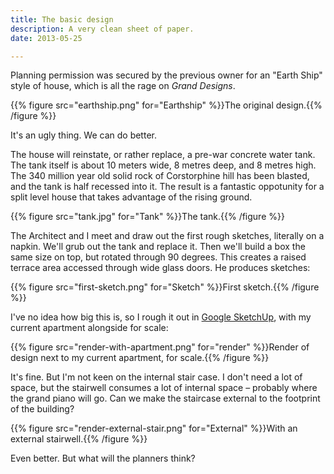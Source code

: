 ```yaml
---
title: The basic design
description: A very clean sheet of paper.
date: 2013-05-25

---
```


<span class="newthought">Planning permission</span> was secured by the previous owner for an "Earth Ship" style of house, which is all the rage on _Grand Designs_.

{{% figure src="earthship.png" for="Earthship" %}}The original design.{{% /figure %}}

It's an ugly thing. We can do better.

The house will reinstate, or rather replace, a pre-war concrete water tank. The tank itself is about 10 meters wide, 8 metres deep, and 8 metres high. The 340 million year old solid rock of Corstorphine hill has been blasted, and the tank is half recessed into it. The result is a fantastic oppotunity for a split level house that takes advantage of the rising ground.

{{% figure src="tank.jpg" for="Tank" %}}The tank.{{% /figure %}}

The Architect and I meet and draw out the first rough sketches, literally on a napkin. We'll grub out the tank and replace it. Then we'll build a box the same size on top, but rotated through 90 degrees. This creates a raised terrace area accessed through wide glass doors. He produces sketches:

{{% figure src="first-sketch.png" for="Sketch" %}}First sketch.{{% /figure %}}

I've no idea how big this is, so I rough it out in [Google SketchUp](http://www.sketchup.com), with my current apartment alongside for scale:

{{% figure src="render-with-apartment.png" for="render" %}}Render of design next to my current apartment, for scale.{{% /figure %}}


It's fine. But I'm not keen on the internal stair case. I don't need a lot of space, but the stairwell consumes a lot of internal space – probably where the grand piano will go. Can we make the staircase external to the footprint of the building?

{{% figure src="render-external-stair.png" for="External" %}}With an external stairwell.{{% /figure %}}


Even better. But what will the planners think?
